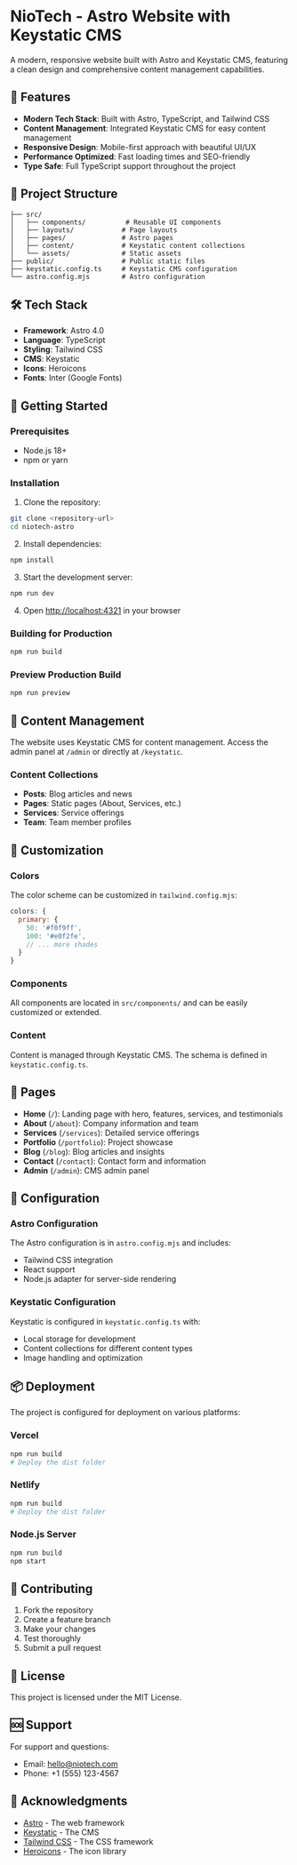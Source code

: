 # NioTech - Astro Website with Keystatic CMS

A modern, responsive website built with Astro and Keystatic CMS, featuring a clean design and comprehensive content management capabilities.

## 🚀 Features

- **Modern Tech Stack**: Built with Astro, TypeScript, and Tailwind CSS
- **Content Management**: Integrated Keystatic CMS for easy content management
- **Responsive Design**: Mobile-first approach with beautiful UI/UX
- **Performance Optimized**: Fast loading times and SEO-friendly
- **Type Safe**: Full TypeScript support throughout the project

## 📁 Project Structure

```
├── src/
│   ├── components/          # Reusable UI components
│   ├── layouts/            # Page layouts
│   ├── pages/              # Astro pages
│   ├── content/            # Keystatic content collections
│   └── assets/             # Static assets
├── public/                 # Public static files
├── keystatic.config.ts     # Keystatic CMS configuration
└── astro.config.mjs        # Astro configuration
```

## 🛠️ Tech Stack

- **Framework**: Astro 4.0
- **Language**: TypeScript
- **Styling**: Tailwind CSS
- **CMS**: Keystatic
- **Icons**: Heroicons
- **Fonts**: Inter (Google Fonts)

## 🚀 Getting Started

### Prerequisites

- Node.js 18+ 
- npm or yarn

### Installation

1. Clone the repository:
```bash
git clone <repository-url>
cd niotech-astro
```

2. Install dependencies:
```bash
npm install
```

3. Start the development server:
```bash
npm run dev
```

4. Open [http://localhost:4321](http://localhost:4321) in your browser

### Building for Production

```bash
npm run build
```

### Preview Production Build

```bash
npm run preview
```

## 📝 Content Management

The website uses Keystatic CMS for content management. Access the admin panel at `/admin` or directly at `/keystatic`.

### Content Collections

- **Posts**: Blog articles and news
- **Pages**: Static pages (About, Services, etc.)
- **Services**: Service offerings
- **Team**: Team member profiles

## 🎨 Customization

### Colors

The color scheme can be customized in `tailwind.config.mjs`:

```javascript
colors: {
  primary: {
    50: '#f0f9ff',
    100: '#e0f2fe',
    // ... more shades
  }
}
```

### Components

All components are located in `src/components/` and can be easily customized or extended.

### Content

Content is managed through Keystatic CMS. The schema is defined in `keystatic.config.ts`.

## 📱 Pages

- **Home** (`/`): Landing page with hero, features, services, and testimonials
- **About** (`/about`): Company information and team
- **Services** (`/services`): Detailed service offerings
- **Portfolio** (`/portfolio`): Project showcase
- **Blog** (`/blog`): Blog articles and insights
- **Contact** (`/contact`): Contact form and information
- **Admin** (`/admin`): CMS admin panel

## 🔧 Configuration

### Astro Configuration

The Astro configuration is in `astro.config.mjs` and includes:
- Tailwind CSS integration
- React support
- Node.js adapter for server-side rendering

### Keystatic Configuration

Keystatic is configured in `keystatic.config.ts` with:
- Local storage for development
- Content collections for different content types
- Image handling and optimization

## 📦 Deployment

The project is configured for deployment on various platforms:

### Vercel
```bash
npm run build
# Deploy the dist folder
```

### Netlify
```bash
npm run build
# Deploy the dist folder
```

### Node.js Server
```bash
npm run build
npm start
```

## 🤝 Contributing

1. Fork the repository
2. Create a feature branch
3. Make your changes
4. Test thoroughly
5. Submit a pull request

## 📄 License

This project is licensed under the MIT License.

## 🆘 Support

For support and questions:
- Email: hello@niotech.com
- Phone: +1 (555) 123-4567

## 🙏 Acknowledgments

- [Astro](https://astro.build/) - The web framework
- [Keystatic](https://keystatic.com/) - The CMS
- [Tailwind CSS](https://tailwindcss.com/) - The CSS framework
- [Heroicons](https://heroicons.com/) - The icon library
